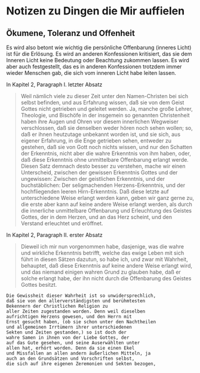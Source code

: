 Notizen zu Dingen die Mir auffielen
===================================

Ökumene, Toleranz und Offenheit
--------------------------------

Es wird also betont wie wichtig die persönliche Offenbarung (inneres Licht)
ist für die Erlösung. Es wird an anderen Konfessionen kritisiert,
das sie dem Inneren Licht keine Bedeutung oder Beachtung zukommen
lassen. Es wird aber auch festgestellt, das es in anderen Konfessionen
trotzdem immer wieder Menschen gab, die sich vom inneren Licht habe
leiten lassen.

In Kapitel 2, Paragraph I. letzter Absatz

>   Weil nämlich viele zu dieser Zeit unter den
    Namen-Christen bei sich selbst befinden, und aus Erfahrung
    wissen, daß sie von dem Geist Gottes nicht
    getrieben und geleitet werden. Ja, manche große
    Lehrer, Theologie, und Bischöfe in der insgemein so
    genannten Christenheit haben ihre Augen und Ohren
    vor diesem innerlichen Wegweiser verschlossen, daß sie
    denselben weder hören noch sehen wollen; so, daß er
    ihnen heutzutage unbekannt worden ist, und sie sich, aus
    eigener Erfahrung, in die Enge getrieben sehen, entweder
    zu gestehen, daß sie von Gott noch nichts wissen,
    und nur den Schatten der Erkenntnis, nicht aber die
    wahre Erkenntnis von ihm haben, oder, daß diese Erkenntnis
    ohne unmittelbare Offenbarung erlangt
    werde.
    Diesen Satz demnach desto besser zu verstehen, mache
    wir einen Unterscheid, zwischen der gewissen Erkenntnis
    Gottes und der ungewissen: Zwischen der
    geistlichen Erkenntnis, und der buchstäblichen: Der
    seligmachenden Herzens-Erkenntnis, und der hochfliegenden
    leeren Hirn-Erkenntnis. Daß diese letzte auf
    unterschiedene Weise erlangt werden kann, geben wir
    ganz gerne zu, die erste aber kann auf keine andere
    Weise erlangt werden, als durch die innerliche unmittelbare
    Offenbarung und Erleuchtung des Geistes
    Gottes, der in dem Herzen, und an das Herz scheint,
    und den Verstand erleuchtet und eröffnet.


In Kapitel 2, Paragraph II. erster Absatz

>   Dieweil ich mir nun vorgenommen habe,
    dasjenige, was die wahre und wirkliche Erkenntnis
    betrifft, welche das ewige Leben mit sich führt
    in diesen Sätzen dazutun, so habe ich, und zwar mit
    Wahrheit, behauptet, daß diese Erkenntnis auf keine
    andere Weise erlangt wird, und das niemand einigen
    wahren Grund zu glauben habe, daß er solche erlangt
    habe, der ihn nicht durch die Offenbarung des
    Geistes Gottes besitzt.

    Die Gewissheit dieser Wahrheit ist so unwidersprechlich,
    daß sie von den allerverständigsten und berühmtesten
    Bekennern der Christlichen Religion zu
    aller Zeiten zugestanden worden. Denn weil dieselben
    aufrichtigen Herzens gewesen, und den Herrn mit
    Ernst gesucht haben, (ob sie schon unter den Nachtheilen
    und allgemeinen Irrtümern ihrer unterschiedenen
    Sekten und Zeiten gestanden,) so ist doch der
    wahre Samen in ihnen von der Liebe Gottes, der
    auf das Gute gesehen, und seine Auserwählten unter
    allen hat, erhört worden. Denn da sie einen Ekel
    und Missfallen an allen andern äußerlichen Mitteln, ja
    auch an den Grundsätzen und Vorschriften selbst,
    die sich auf ihre eigenen Zeremonien und Sekten bezogen,


